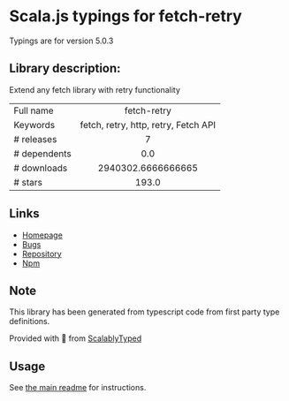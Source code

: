 
# Scala.js typings for fetch-retry

Typings are for version 5.0.3

## Library description:
Extend any fetch library with retry functionality

|                    |                 |
| ------------------ | :-------------: |
| Full name          | fetch-retry |
| Keywords           | fetch, retry, http, retry, Fetch API |
| # releases         | 7 |
| # dependents       | 0.0 |
| # downloads        | 2940302.6666666665 |
| # stars            | 193.0 |

## Links
- [Homepage](https://github.com/jonbern/fetch-retry#readme)
- [Bugs](https://github.com/jonbern/fetch-retry/issues)
- [Repository](https://github.com/jonbern/fetch-retry)
- [Npm](https://www.npmjs.com/package/fetch-retry)
    


## Note
This library has been generated from typescript code from first party type definitions.

Provided with :purple_heart: from [ScalablyTyped](https://github.com/oyvindberg/ScalablyTyped)

## Usage
See [the main readme](../../readme.md) for instructions.


